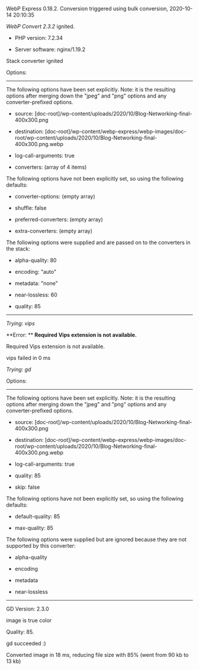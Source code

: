 WebP Express 0.18.2. Conversion triggered using bulk conversion, 2020-10-14 20:10:35

*WebP Convert 2.3.2*  ignited.
- PHP version: 7.2.34
- Server software: nginx/1.19.2

Stack converter ignited

Options:
------------
The following options have been set explicitly. Note: it is the resulting options after merging down the "jpeg" and "png" options and any converter-prefixed options.
- source: [doc-root]/wp-content/uploads/2020/10/Blog-Networking-final-400x300.png
- destination: [doc-root]/wp-content/webp-express/webp-images/doc-root/wp-content/uploads/2020/10/Blog-Networking-final-400x300.png.webp
- log-call-arguments: true
- converters: (array of 4 items)

The following options have not been explicitly set, so using the following defaults:
- converter-options: (empty array)
- shuffle: false
- preferred-converters: (empty array)
- extra-converters: (empty array)

The following options were supplied and are passed on to the converters in the stack:
- alpha-quality: 80
- encoding: "auto"
- metadata: "none"
- near-lossless: 60
- quality: 85
------------


*Trying: vips* 

**Error: ** **Required Vips extension is not available.** 
Required Vips extension is not available.
vips failed in 0 ms

*Trying: gd* 

Options:
------------
The following options have been set explicitly. Note: it is the resulting options after merging down the "jpeg" and "png" options and any converter-prefixed options.
- source: [doc-root]/wp-content/uploads/2020/10/Blog-Networking-final-400x300.png
- destination: [doc-root]/wp-content/webp-express/webp-images/doc-root/wp-content/uploads/2020/10/Blog-Networking-final-400x300.png.webp
- log-call-arguments: true
- quality: 85
- skip: false

The following options have not been explicitly set, so using the following defaults:
- default-quality: 85
- max-quality: 85

The following options were supplied but are ignored because they are not supported by this converter:
- alpha-quality
- encoding
- metadata
- near-lossless
------------

GD Version: 2.3.0
image is true color
Quality: 85. 
gd succeeded :)

Converted image in 18 ms, reducing file size with 85% (went from 90 kb to 13 kb)

